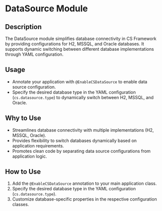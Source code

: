 # DataSource Module

## Description

The DataSource module simplifies database connectivity in CS Framework by providing configurations for H2, MSSQL, and Oracle databases. It supports dynamic switching between different database implementations through YAML configuration.

## Usage

- Annotate your application with `@EnableCSDataSource` to enable data source configuration.
- Specify the desired database type in the YAML configuration (`cs.datasource.type`) to dynamically switch between H2, MSSQL, and Oracle.

## Why to Use

- Streamlines database connectivity with multiple implementations (H2, MSSQL, Oracle).
- Provides flexibility to switch databases dynamically based on application requirements.
- Promotes clean code by separating data source configurations from application logic.

## How to Use

1. Add the `@EnableCSDataSource` annotation to your main application class.
2. Specify the desired database type in the YAML configuration (`cs.datasource.type`).
3. Customize database-specific properties in the respective configuration classes.

